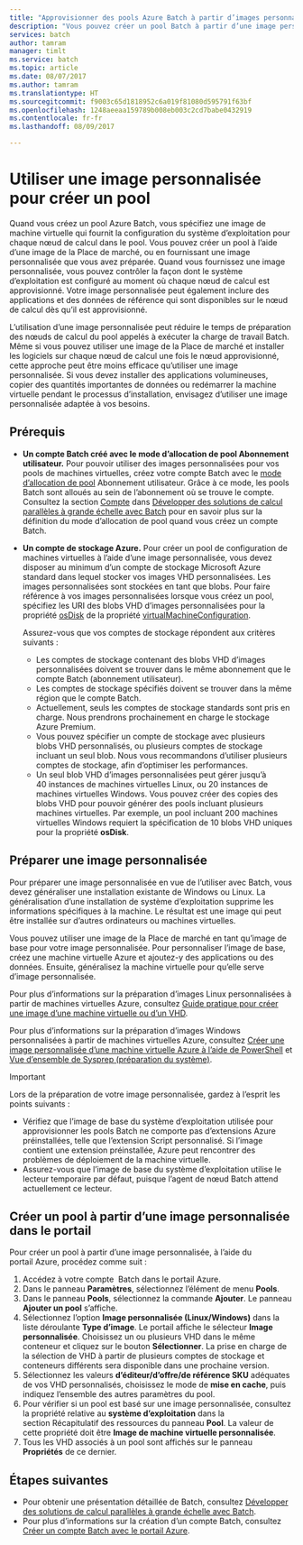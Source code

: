 ```yaml
---
title: "Approvisionner des pools Azure Batch à partir d’images personnalisées | Microsoft Docs"
description: "Vous pouvez créer un pool Batch à partir d’une image personnalisée pour approvisionner les nœuds qui contiennent les logiciels et les données dont vous avez besoin pour votre application. Les images personnalisées sont un moyen efficace de configurer les nœuds de calcul pour exécuter vos charges de travail Batch."
services: batch
author: tamram
manager: timlt
ms.service: batch
ms.topic: article
ms.date: 08/07/2017
ms.author: tamram
ms.translationtype: HT
ms.sourcegitcommit: f9003c65d1818952c6a019f81080d595791f63bf
ms.openlocfilehash: 1248aeeaa159789b008eb003c2cd7babe0432919
ms.contentlocale: fr-fr
ms.lasthandoff: 08/09/2017

---
```


# <a name="use-a-custom-image-to-create-a-pool"></a>Utiliser une image personnalisée pour créer un pool

Quand vous créez un pool Azure Batch, vous spécifiez une image de machine virtuelle qui fournit la configuration du système d’exploitation pour chaque nœud de calcul dans le pool. Vous pouvez créer un pool à l’aide d’une image de la Place de marché, ou en fournissant une image personnalisée que vous avez préparée. Quand vous fournissez une image personnalisée, vous pouvez contrôler la façon dont le système d’exploitation est configuré au moment où chaque nœud de calcul est approvisionné. Votre image personnalisée peut également inclure des applications et des données de référence qui sont disponibles sur le nœud de calcul dès qu’il est approvisionné.

L’utilisation d’une image personnalisée peut réduire le temps de préparation des nœuds de calcul du pool appelés à exécuter la charge de travail Batch. Même si vous pouvez utiliser une image de la Place de marché et installer les logiciels sur chaque nœud de calcul une fois le nœud approvisionné, cette approche peut être moins efficace qu’utiliser une image personnalisée. Si vous devez installer des applications volumineuses, copier des quantités importantes de données ou redémarrer la machine virtuelle pendant le processus d’installation, envisagez d’utiliser une image personnalisée adaptée à vos besoins.  

## <a name="prerequisites"></a>Prérequis

- **Un compte Batch créé avec le mode d’allocation de pool Abonnement utilisateur.** Pour pouvoir utiliser des images personnalisées pour vos pools de machines virtuelles, créez votre compte Batch avec le [mode d’allocation de pool](batch-api-basics.md#pool-allocation-mode) Abonnement utilisateur. Grâce à ce mode, les pools Batch sont alloués au sein de l’abonnement où se trouve le compte. Consultez la section [Compte](batch-api-basics.md#account) dans [Développer des solutions de calcul parallèles à grande échelle avec Batch](batch-api-basics.md) pour en savoir plus sur la définition du mode d’allocation de pool quand vous créez un compte Batch.

- **Un compte de stockage Azure.** Pour créer un pool de configuration de machines virtuelles à l’aide d’une image personnalisée, vous devez disposer au minimum d’un compte de stockage Microsoft Azure standard dans lequel stocker vos images VHD personnalisées. Les images personnalisées sont stockées en tant que blobs. Pour faire référence à vos images personnalisées lorsque vous créez un pool, spécifiez les URI des blobs VHD d’images personnalisées pour la propriété [osDisk](https://docs.microsoft.com/rest/api/batchservice/add-a-pool-to-an-account#bk_osdisk) de la propriété [virtualMachineConfiguration](https://docs.microsoft.com/rest/api/batchservice/add-a-pool-to-an-account#bk_vmconf).

    Assurez-vous que vos comptes de stockage répondent aux critères suivants :   
    
    - Les comptes de stockage contenant des blobs VHD d’images personnalisées doivent se trouver dans le même abonnement que le compte Batch (abonnement utilisateur).
    - Les comptes de stockage spécifiés doivent se trouver dans la même région que le compte Batch.
    - Actuellement, seuls les comptes de stockage standards sont pris en charge. Nous prendrons prochainement en charge le stockage Azure Premium.
    - Vous pouvez spécifier un compte de stockage avec plusieurs blobs VHD personnalisés, ou plusieurs comptes de stockage incluant un seul blob. Nous vous recommandons d’utiliser plusieurs comptes de stockage, afin d’optimiser les performances.
    - Un seul blob VHD d’images personnalisées peut gérer jusqu’à 40 instances de machines virtuelles Linux, ou 20 instances de machines virtuelles Windows. Vous pouvez créer des copies des blobs VHD pour pouvoir générer des pools incluant plusieurs machines virtuelles. Par exemple, un pool incluant 200 machines virtuelles Windows requiert la spécification de 10 blobs VHD uniques pour la propriété **osDisk**.
    
## <a name="prepare-a-custom-image"></a>Préparer une image personnalisée

Pour préparer une image personnalisée en vue de l’utiliser avec Batch, vous devez généraliser une installation existante de Windows ou Linux. La généralisation d’une installation de système d’exploitation supprime les informations spécifiques à la machine. Le résultat est une image qui peut être installée sur d’autres ordinateurs ou machines virtuelles.  

Vous pouvez utiliser une image de la Place de marché en tant qu’image de base pour votre image personnalisée. Pour personnaliser l’image de base, créez une machine virtuelle Azure et ajoutez-y des applications ou des données. Ensuite, généralisez la machine virtuelle pour qu’elle serve d’image personnalisée.   

Pour plus d’informations sur la préparation d’images Linux personnalisées à partir de machines virtuelles Azure, consultez [Guide pratique pour créer une image d’une machine virtuelle ou d’un VHD](../virtual-machines/linux/capture-image.md). 

Pour plus d’informations sur la préparation d’images Windows personnalisées à partir de machines virtuelles Azure, consultez [Créer une image personnalisée d’une machine virtuelle Azure à l’aide de PowerShell](../virtual-machines/windows/tutorial-custom-images.md) et [Vue d’ensemble de Sysprep (préparation du système)](https://docs.microsoft.com/windows-hardware/manufacture/desktop/sysprep--system-preparation--overview). 

> [!IMPORTANT]
> Lors de la préparation de votre image personnalisée, gardez à l’esprit les points suivants :
> - Vérifiez que l’image de base du système d’exploitation utilisée pour approvisionner les pools Batch ne comporte pas d’extensions Azure préinstallées, telle que l’extension Script personnalisé. Si l’image contient une extension préinstallée, Azure peut rencontrer des problèmes de déploiement de la machine virtuelle.
> - Assurez-vous que l’image de base du système d’exploitation utilise le lecteur temporaire par défaut, puisque l’agent de nœud Batch attend actuellement ce lecteur.
>
>
    
## <a name="create-a-pool-from-a-custom-image-in-the-portal"></a>Créer un pool à partir d’une image personnalisée dans le portail

Pour créer un pool à partir d’une image personnalisée, à l’aide du portail Azure, procédez comme suit :

1. Accédez à votre compte  Batch dans le portail Azure.
2. Dans le panneau **Paramètres**, sélectionnez l’élément de menu **Pools**.
3. Dans le panneau **Pools**, sélectionnez la commande **Ajouter**. Le panneau **Ajouter un pool** s’affiche.
4. Sélectionnez l’option **Image personnalisée (Linux/Windows)** dans la liste déroulante **Type d’image**. Le portail affiche le sélecteur **Image personnalisée**. Choisissez un ou plusieurs VHD dans le même conteneur et cliquez sur le bouton **Sélectionner**. 
   La prise en charge de la sélection de VHD à partir de plusieurs comptes de stockage et conteneurs différents sera disponible dans une prochaine version.
5. Sélectionnez les valeurs **d’éditeur/d’offre/de référence SKU** adéquates de vos VHD personnalisés, choisissez le mode de **mise en cache**, puis indiquez l’ensemble des autres paramètres du pool.
6. Pour vérifier si un pool est basé sur une image personnalisée, consultez la propriété relative au **système d’exploitation** dans la section Récapitulatif des ressources du panneau **Pool**. La valeur de cette propriété doit être **Image de machine virtuelle personnalisée**.
7. Tous les VHD associés à un pool sont affichés sur le panneau **Propriétés** de ce dernier.
 
## <a name="next-steps"></a>Étapes suivantes

- Pour obtenir une présentation détaillée de Batch, consultez [Développer des solutions de calcul parallèles à grande échelle avec Batch](batch-api-basics.md).
- Pour plus d’informations sur la création d’un compte Batch, consultez [Créer un compte Batch avec le portail Azure](batch-account-create-portal.md).
